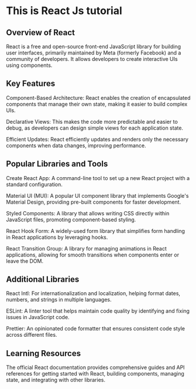 <h1>This is React Js tutorial </h1>
<h2>Overview of React</h2>
<p>React is a free and open-source front-end JavaScript library for building user interfaces, primarily maintained by Meta (formerly Facebook) and a community of developers. It allows developers to create interactive UIs using components.</p>
<h2>Key Features</h2>
<p>Component-Based Architecture: React enables the creation of encapsulated components that manage their own state, making it easier to build complex UIs.</p>
<p>Declarative Views: This makes the code more predictable and easier to debug, as developers can design simple views for each application state.</p>
<p>Efficient Updates: React efficiently updates and renders only the necessary components when data changes, improving performance.</p>
<h2>Popular Libraries and Tools</h2>
<p>Create React App: A command-line tool to set up a new React project with a standard configuration.</p>
<p>Material UI (MUI): A popular UI component library that implements Google's Material Design, providing pre-built components for faster development.</p>
<p>Styled Components: A library that allows writing CSS directly within JavaScript files, promoting component-based styling.</p>
<p>React Hook Form: A widely-used form library that simplifies form handling in React applications by leveraging hooks.</p>
<p>React Transition Group: A library for managing animations in React applications, allowing for smooth transitions when components enter or leave the DOM.</p>
<h2>Additional Libraries</h2>
<p>React Intl: For internationalization and localization, helping format dates, numbers, and strings in multiple languages.</p>
<p>ESLint: A linter tool that helps maintain code quality by identifying and fixing issues in JavaScript code.</p>
<p>Prettier: An opinionated code formatter that ensures consistent code style across different files.</p>
<h2>Learning Resources</h2>
<p>The official React documentation provides comprehensive guides and API references for getting started with React, building components, managing state, and integrating with other libraries.</p>

